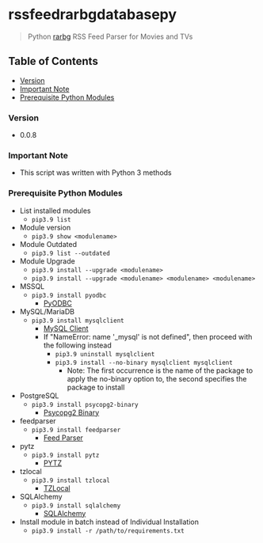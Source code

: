 # rssfeedrarbgdatabasepy
> Python [rarbg](https://rarbg.to/torrents.php) RSS Feed Parser for Movies and TVs

## Table of Contents
* [Version](#version)
* [Important Note](#important-note)
* [Prerequisite Python Modules](#prerequisite-python-modules)

### Version
* 0.0.8

### **Important Note**
* This script was written with Python 3 methods

### Prerequisite Python Modules
* List installed modules
  * `pip3.9 list`
* Module version
  * `pip3.9 show <modulename>`
* Module Outdated
  * `pip3.9 list --outdated`
* Module Upgrade
  * `pip3.9 install --upgrade <modulename>`
  * `pip3.9 install --upgrade <modulename> <modulename> <modulename>`
* MSSQL
  * `pip3.9 install pyodbc`
    * [PyODBC](https://pypi.org/project/pyodbc/)
* MySQL/MariaDB
  * `pip3.9 install mysqlclient`
    * [MySQL Client](https://pypi.org/project/mysqlclient/)
    * If "NameError: name '\_mysql' is not defined", then proceed with the following instead
      * `pip3.9 uninstall mysqlclient`
      * `pip3.9 install --no-binary mysqlclient mysqlclient`
        * Note: The first occurrence is the name of the package to apply the no-binary option to, the second specifies the package to install
* PostgreSQL
  * `pip3.9 install psycopg2-binary`
    * [Psycopg2 Binary](https://pypi.org/project/psycopg2/)
* feedparser
  * `pip3.9 install feedparser`
    * [Feed Parser](https://pypi.org/project/feedparser/)
* pytz
  * `pip3.9 install pytz`
    * [PYTZ](https://pypi.org/project/pytz/)
* tzlocal
  * `pip3.9 install tzlocal`
    * [TZLocal](https://pypi.org/project/tzlocal/)
* SQLAlchemy
  * `pip3.9 install sqlalchemy`
    * [SQLAlchemy](https://pypi.org/project/SQLAlchemy/)
* Install module in batch instead of Individual Installation
  * `pip3.9 install -r /path/to/requirements.txt`
